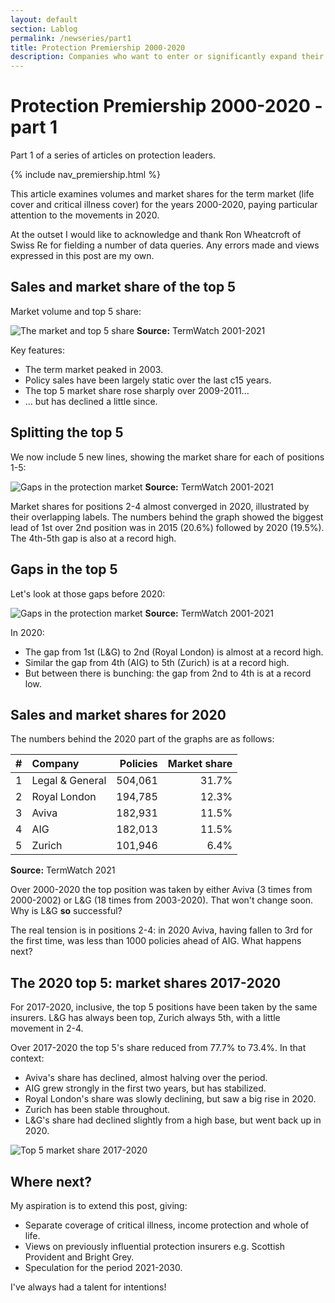 ```yaml
---
layout: default
section: Lablog
permalink: /newseries/part1
title: Protection Premiership 2000-2020
description: Companies who want to enter or significantly expand their presence in the UK protection market should review the protection landscape.
---
```


# Protection Premiership 2000-2020 - part 1

Part 1 of a series of articles on protection leaders.

{% include nav_premiership.html %}

This article examines volumes and market shares for the term market (life cover and critical illness cover) for the years 2000-2020, paying particular attention to the movements in 2020.

<p class="highlight">At the outset I would like to acknowledge and thank Ron Wheatcroft of Swiss Re for fielding a number of data queries. Any errors made and views expressed in this post are my own.</p>

## Sales and market share of the top 5

Market volume and top 5 share:

![The market and top 5 share](/assets/img/20002020-market-top5.png "The market and top 5 share")
**Source:** TermWatch 2001-2021

Key features:

+ The term market peaked in 2003.
+ Policy sales have been largely static over the last c15 years.
+ The top 5 market share rose sharply over 2009-2011...
+ ... but has declined a little since.

## Splitting the top 5

We now include 5 new lines, showing the market share for each of positions 1-5:

![Gaps in the protection market](/assets/img/20002020-market-top5-split.png "Gaps in the protection market")
**Source:** TermWatch 2001-2021

Market shares for positions 2-4 almost converged in 2020, illustrated by their overlapping labels. The numbers behind the graph showed the biggest lead of 1st over 2nd position was in 2015 (20.6%) followed by 2020 (19.5%). The 4th-5th gap is also at a record high.

## Gaps in the top 5

Let's look at those gaps before 2020:

![Gaps in the protection market](/assets/img/20002020-market-top5-gaps.png "Gaps in the protection market")
**Source:** TermWatch 2001-2021

In 2020:

+ The gap from 1st (L&G) to 2nd (Royal London) is almost at a record high.
+ Similar the gap from 4th (AIG) to 5th (Zurich) is at a record high.
+ But between there is bunching: the gap from 2nd to 4th is at a record low.

## Sales and market shares for 2020

The numbers behind the 2020 part of the graphs are as follows:

| # | Company             | Policies | Market share |
|:--|:--------------------|---------:| -----------: |
| 1 | Legal &amp; General |  504,061 |        31.7% |
| 2 | Royal London        |  194,785 |        12.3% |
| 3 | Aviva               |  182,931 |        11.5% |
| 4 | AIG                 |  182,013 |        11.5% |
| 5 | Zurich              |  101,946 |         6.4% |

**Source:** TermWatch 2021

Over 2000-2020 the top position was taken by either Aviva (3 times from 2000-2002) or L&amp;G (18 times from 2003-2020). That won't change soon. Why is L&amp;G **so** successful?

The real tension is in positions 2-4: in 2020 Aviva, having fallen to 3rd for the first time, was less than 1000 policies ahead of AIG. What happens next?

## The 2020 top 5: market shares 2017-2020

For 2017-2020, inclusive, the top 5 positions have been taken by the same insurers. L&amp;G has always been top, Zurich always 5th, with a little movement in 2-4.

Over 2017-2020 the top 5's share reduced from 77.7% to 73.4%. In that context:

+ Aviva's share has declined, almost halving over the period.
+ AIG grew strongly in the first two years, but has stabilized.
+ Royal London's share was slowly declining, but saw a big rise in 2020.
+ Zurich has been stable throughout.
+ L&amp;G's share had declined slightly from a high base, but went back up in 2020.

![Top 5 market share 2017-2020](/assets/img/20002017-market-top5-split.png "Top 5 market share 2017-2020")

## Where next?

My aspiration is to extend this post, giving:

+ Separate coverage of critical illness, income protection and whole of life.
+ Views on previously influential protection insurers e.g. Scottish Provident and Bright Grey.
+ Speculation for the period 2021-2030.

I've always had a talent for intentions!
